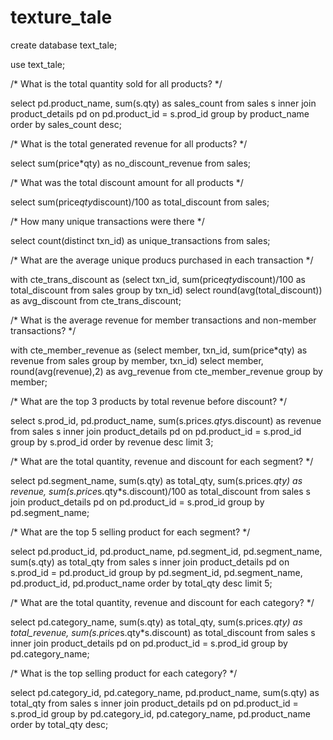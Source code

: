 # texture_tale

create database text_tale;

use text_tale;

/* What is the total quantity sold for all products? */

select pd.product_name, sum(s.qty) as sales_count from sales s 
inner join product_details pd on pd.product_id = s.prod_id 
group by product_name order by sales_count desc;


/* What is the total generated revenue for all products? */

select sum(price*qty) as no_discount_revenue from sales;

/* What was the total discount amount for all products */

select sum(price*qty*discount)/100 as total_discount from sales;

/* How many unique transactions were there */

select count(distinct txn_id) as unique_transactions from sales;

/* What are the average unique producs purchased in each transaction */

with cte_trans_discount as
(select txn_id, sum(price*qty*discount)/100 as total_discount from sales 
group by txn_id)
select round(avg(total_discount)) as avg_discount
from cte_trans_discount;

/* What is the average revenue for member transactions and non-member transactions? */

with cte_member_revenue as
(select member, txn_id, sum(price*qty) as revenue
from sales group by member, txn_id)
select member, round(avg(revenue),2) as avg_revenue
from cte_member_revenue
group by member;

/* What are the top 3 products by total revenue before discount? */

select s.prod_id, pd.product_name, sum(s.price*s.qty*s.discount) as revenue 
from sales s inner join product_details pd
on pd.product_id = s.prod_id group by s.prod_id order by revenue desc limit 3;

/* What are the total quantity, revenue and discount for each segment? */

select pd.segment_name, sum(s.qty) as total_qty, sum(s.price*s.qty) as revenue, 
sum(s.price*s.qty*s.discount)/100 as total_discount
from sales s join product_details pd on pd.product_id = s.prod_id group by pd.segment_name;

/* What are the top 5 selling product for each segment? */

select pd.product_id, pd.product_name, pd.segment_id, pd.segment_name, sum(s.qty) as total_qty 
from sales s inner join product_details pd on s.prod_id = pd.product_id 
group by pd.segment_id, pd.segment_name, pd.product_id, pd.product_name
order by total_qty desc limit 5;

/* What are the total quantity, revenue and discount for each category? */

select pd.category_name, sum(s.qty) as total_qty, sum(s.price*s.qty) as total_revenue, sum(s.price*s.qty*s.discount) as total_discount
from sales s inner join product_details pd on pd.product_id = s.prod_id group by pd.category_name;


/* What is the top selling product for each category? */

select pd.category_id, pd.category_name, pd.product_name, sum(s.qty) as total_qty from sales s inner join product_details pd
on pd.product_id = s.prod_id group by pd.category_id, pd.category_name, pd.product_name order by total_qty desc;
